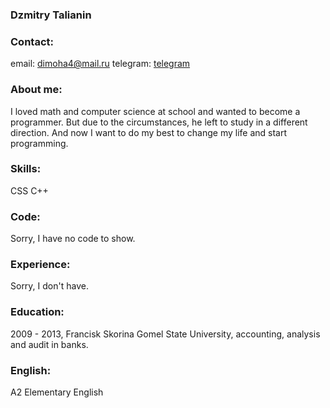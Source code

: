 ### Dzmitry Talianin
### Contact:
email: <dimoha4@mail.ru>
telegram: [telegram](https://t.me/dimoha4)
### About me:
I loved math and computer science at school and wanted to become a programmer. But due to the circumstances, he left to study in a different direction. And now I want to do my best to change my life and start programming.
### Skills:
CSS
C++
### Code:
Sorry, I have no code to show.
### Experience:
Sorry, I don't have.
### Education:
2009 - 2013, Francisk Skorina Gomel State University, accounting, analysis and audit in banks.
### English:
A2 Elementary English

